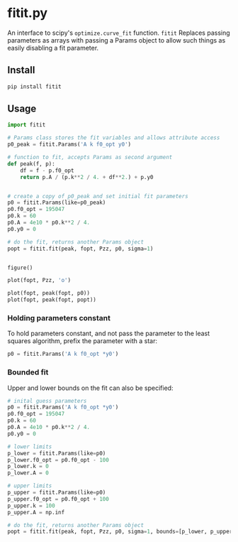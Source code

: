 fitit.py
========

An interface to scipy's `optimize.curve_fit` function.  `fitit` Replaces passing
parameters as arrays with passing a Params object to allow such things as
easily disabling a fit parameter.

## Install

```sh
pip install fitit
```

## Usage

```python
import fitit

# Params class stores the fit variables and allows attribute access
p0_peak = fitit.Params('A k f0_opt y0')

# function to fit, accepts Params as second argument
def peak(f, p):
    df = f - p.f0_opt
    return p.A / (p.k**2 / 4. + df**2.) + p.y0


# create a copy of p0_peak and set initial fit parameters
p0 = fitit.Params(like=p0_peak)
p0.f0_opt = 195047
p0.k = 60
p0.A = 4e10 * p0.k**2 / 4.
p0.y0 = 0

# do the fit, returns another Params object
popt = fitit.fit(peak, fopt, Pzz, p0, sigma=1)


figure()

plot(fopt, Pzz, 'o')

plot(fopt, peak(fopt, p0))
plot(fopt, peak(fopt, popt))
```

### Holding parameters constant

To hold parameters constant, and not pass the parameter to the least squares algorithm, prefix the parameter with a star:
```python
p0 = fitit.Params('A k f0_opt *y0')
```

### Bounded fit

Upper and lower bounds on the fit can also be specified:

```python
# inital guess parameters
p0 = fitit.Params('A k f0_opt *y0')
p0.f0_opt = 195047
p0.k = 60
p0.A = 4e10 * p0.k**2 / 4.
p0.y0 = 0

# lower limits
p_lower = fitit.Params(like=p0)
p_lower.f0_opt = p0.f0_opt - 100
p_lower.k = 0
p_lower.A = 0

# upper limits
p_upper = fitit.Params(like=p0)
p_upper.f0_opt = p0.f0_opt + 100
p_upper.k = 100
p_upper.A = np.inf

# do the fit, returns another Params object
popt = fitit.fit(peak, fopt, Pzz, p0, sigma=1, bounds=[p_lower, p_upper])
```

